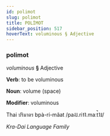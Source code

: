 ```yaml
---
id: polimot
slug: polimot
title: POLİMOT
sidebar_position: 517
hoverText: voluminous § Adjective
---
```


### polimot

*voluminous* **§** Adjective

**Verb**: to be voluminous

**Noun**: volume (space)

**Modifier**: voluminous

Thai ปริมาตร bpà-rí-mâat /pa˨˩.ri˦˥.maːt̚˥˩/

*Kra-Dai Language Family*